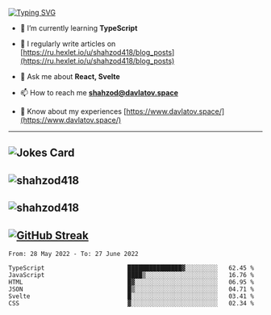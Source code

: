 [![Typing SVG](https://readme-typing-svg.herokuapp.com?font=Turret+Road&height=30&lines=HI!+I%60m+Frontend+Developer)](https://git.io/typing-svg)

- 🌱 I’m currently learning **TypeScript**

- 📝 I regularly write articles on [https://ru.hexlet.io/u/shahzod418/blog_posts](https://ru.hexlet.io/u/shahzod418/blog_posts)

- 💬 Ask me about **React, Svelte**

- 📫 How to reach me **shahzod@davlatov.space**

- 📄 Know about my experiences [https://www.davlatov.space/](https://www.davlatov.space/)

---
![Jokes Card](https://readme-jokes.vercel.app/api?theme=radical)
---
![shahzod418](https://github-readme-stats.vercel.app/api/top-langs?username=shahzod418&show_icons=true&theme=radical&locale=en&layout=compact)
---
![shahzod418](https://github-readme-stats.vercel.app/api?username=shahzod418&show_icons=true&theme=radical&locale=en&count_private=true)
---
[![GitHub Streak](http://github-readme-streak-stats.herokuapp.com?user=shahzod418&theme=radical&date_format=M%20j%5B%2C%20Y%5D)](https://git.io/streak-stats)
---
<!--START_SECTION:waka-->

```text
From: 28 May 2022 - To: 27 June 2022

TypeScript                       ███████████████▓░░░░░░░░░   62.45 %
JavaScript                       ████▒░░░░░░░░░░░░░░░░░░░░   16.76 %
HTML                             █▓░░░░░░░░░░░░░░░░░░░░░░░   06.95 %
JSON                             █▒░░░░░░░░░░░░░░░░░░░░░░░   04.71 %
Svelte                           █░░░░░░░░░░░░░░░░░░░░░░░░   03.41 %
CSS                              ▓░░░░░░░░░░░░░░░░░░░░░░░░   02.34 %
```

<!--END_SECTION:waka-->
